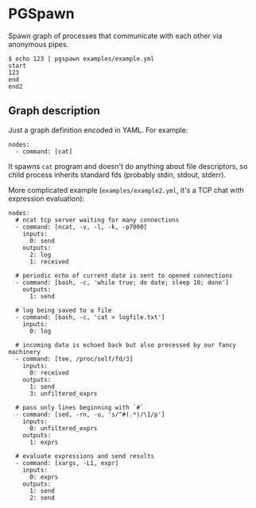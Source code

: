PGSpawn
=======

Spawn graph of processes that communicate with each other via anonymous pipes.

    $ echo 123 | pgspawn examples/example.yml 
    start
    123
    end
    end2

Graph description
-----------------

Just a graph definition encoded in YAML. For example:

    nodes:
      - command: [cat]

It spawns `cat` program and doesn't do anything about file descriptors,
so child process inherits standard fds (probably stdin, stdout, stderr).

More complicated example (`examples/example2.yml`, it's a TCP chat with
expression evaluation):

    nodes:
      # ncat tcp server waiting for many connections
      - command: [ncat, -v, -l, -k, -p7000]
        inputs:
          0: send
        outputs:
          2: log
          1: received

      # periodic echo of current date is sent to opened connections
      - command: [bash, -c, 'while true; do date; sleep 10; done']
        outputs:
          1: send

      # log being saved to a file
      - command: [bash, -c, 'cat > logfile.txt']
        inputs:
          0: log

      # incoming data is echoed back but also processed by our fancy machinery
      - command: [tee, /proc/self/fd/3]
        inputs:
          0: received
        outputs:
          1: send
          3: unfiltered_exprs

      # pass only lines beginning with `#`
      - command: [sed, -rn, -u, 's/^#(.*)/\1/p']
        inputs:
          0: unfiltered_exprs
        outputs:
          1: exprs

      # evaluate expressions and send results
      - command: [xargs, -L1, expr]
        inputs:
          0: exprs
        outputs:
          1: send
          2: send

